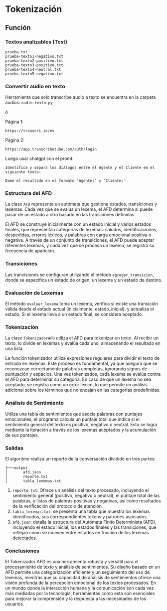 # Tokenización 
## Función
### Textos analizables (Test)
````
prueba.txt
prueba-texto1-negativo.txt
prueba-texto2-positivo.txt
prueba-texto3-positivo.txt
prueba-texto4-neutral.txt
prueba-texto5-negativo.txt
````
### Convertir audio en texto
Herramienta que solo transcribe audio a texto se encuentra en la carpeta audios: `audio-texto.py`

ó

Página 1:
````
https://transcri.io/es
````
Página 2:
```
https://app.transcribetube.com/auth/login
```
Luego usar chatgpt con el promt: 
````
Identifica y separa los diálogos entre el Agente y el Cliente en el siguiente texto:

Dame el resultado en el formato 'Agente:' y 'Cliente:'
```` 

### Estructura del AFD
La clase `AFD` representa un autómata que gestiona estados, transiciones y lexemas. Cada vez que se evalua un lexema, el AFD determina si puede pasar de un estado a otro basado en las transiciones definidas.

El AFD se construye inicialmente con un estado inicial y varios estados finales, que representan categorías de lexemas: saludos, identificaciones, despedidas, errores léxicos, y palabras con carga emocional positiva o negativa. A través de un conjunto de transiciones, el AFD puede aceptar diferentes lexemas, y cada vez que se procesa un lexema, se registra su frecuencia de aparición.

### Transiciones
Las trancisiones se configuran utilizando el método `agregar_transicion`, donde se especifica un estado de origen, un lexema y un estado de destino.

### Evaluación de Lexemas
El método `evaluar_lexema` toma un lexema, verifica si existe una transición válida desde el estado actual (inicialmente, estado_inicial), y actualiza el estado. Si el lexema lleva a un estado final, se considera aceptado.

### Tokenización
La clase `TokenizadorAFD` utiliza el AFD para tokenizar un texto. Al recibir un texto, lo divide en lexemas y evalúa cada uno, almacenando el resultado en una lista. 

La función tokenizador utiliza expresiones regulares para dividir el texto de entrada en lexemas. Este proceso es fundamental, ya que asegura que se reconozcan correctamente palabras completas, ignorando signos de puntuación y espacios. Una vez tokenizados, cada lexema se evalúa contra el AFD para determinar su categoría. En caso de que un lexema no sea aceptado, se registra como un error léxico, lo que permite un análisis adicional sobre los términos que no encajan en las categorías predefinidas.

### Análisis de Sentimiento
Utiliza una tabla de sentimientos que asocia palabras con puntajes emocionales, el programa calcula un puntaje total que indica si el sentimiento general del texto es positivo, negativo o neutral. Esto se logra mediante la iteración a través de los lexemas aceptados y la acumulación de sus puntajes.

### Salidas
El algoritmo realiza un reporte de la conversación dividido en tres partes:
````
├───output
│       afd.json
│       reporte.txt
│       tabla_lexemas.txt
````
1. `reporte.txt`: Ofrece un análisis del texto procesado, incluyendo el sentimiento general (positivo, negativo o neutral), el puntaje total de las palabras, y listas de palabras positivas y negativas, así como resultados de la verificación del protocolo de atención.
2. `tabla_lexemas.txt`: se presenta una tabla que muestra los lexemas identificados, sus correspondientes tokens y patrones asociados.
3. `afd.json`: detalla la estructura del Autómata Finito Determinista (AFD), incluyendo el estado inicial, los estados finales y las transiciones, que reflejan cómo se mueven entre estados en función de los lexemas detectados.

### Conclusiones
El Tokenizador AFD es una herramienta robusta y versátil para el procesamiento de texto y análisis de sentimientos. Su diseño basado en un AFD permite una categorización eficiente y un seguimiento del uso de lexemas, mientras que su capacidad de análisis de sentimientos ofrece una visión profunda de la percepción emocional de los textos procesados. En un mundo donde la interacción humana y la comunicación son cada vez más mediadas por la tecnología, herramientas como esta son esenciales para mejorar la comprensión y la respuesta a las necesidades de los usuarios.



